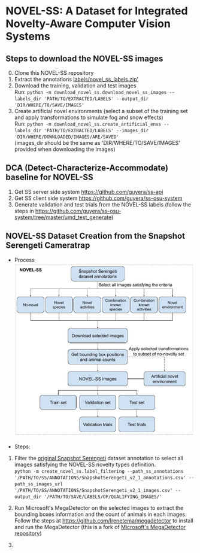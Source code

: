 # NOVEL-SS: A Dataset for Integrated Novelty-Aware Computer Vision Systems 

## Steps to download the NOVEL-SS images
0. Clone this NOVEL-SS repository
1. Extract the annotations [labels/novel_ss_labels.zip'](/labels/novel_ss_labels.zip)
2. Download the training, validation and test images  
   Run: `python -m download_novel_ss.download_novel_ss_images --labels_dir 'PATH/TO/EXTRACTED/LABELS' --output_dir 'DIR/WHERE/TO/SAVE/IMAGES'`
3. Create artificial novel environments (select a subset of the training set and apply transformations to simulate fog and snow effects)  
    Run: `python -m download_novel_ss.create_artificial_envs --labels_dir 'PATH/TO/EXTRACTED/LABELS' --images_dir 'DIR/WHERE/DOWNLOADED/IMAGES/ARE/SAVED'`  
    (images_dir should be the same as 'DIR/WHERE/TO/SAVE/IMAGES' provided when downloading the images)


## DCA (Detect-Characterize-Accommodate) baseline for NOVEL-SS
1. Get SS server side system https://github.com/guyera/ss-api
2. Get SS client side system https://github.com/guyera/ss-osu-system
3. Generate validation and test trials from the NOVEL-SS labels (follow the steps in https://github.com/guyera/ss-osu-system/tree/master/umd_test_generate)


## NOVEL-SS Dataset Creation from the Snapshot Serengeti Cameratrap
- Process
![NOVEL-SS Creation process](/create_novel_ss/NOVEL-SS_Flowchart.jpg)

- Steps:
1. Filter the [original Snapshot Serengeti](https://lila.science/datasets/snapshot-serengeti) dataset annotation to select all images satisfying the NOVEL-SS novelty types definition.  
`python -m create_novel_ss.label_filtering --path_ss_annotations '/PATH/TO/SS/ANNOTATIONS/SnapshotSerengeti_v2_1_annotations.csv' --path_ss_images_url '/PATH/TO/SS/ANNOTATIONS/SnapshotSerengeti_v2_1_images.csv' --output_dir '/PATH/TO/SAVE/LABELS/OF/QUALIFYING_IMAGES/'`

2. Run Microsoft's MegaDetector on the selected images to extract the bounding boxes information and the count of animals in each images. Follow the steps at https://github.com/Irenetema/megadetector to install and run the MegaDetector (this is a fork of [Microsoft's MegaDetector repository](https://github.com/microsoft/CameraTraps/tree/main/archive))

3. 






